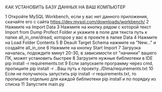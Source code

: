 КАК УСТАНОВИТЬ БАЗУ ДАННЫХ НА ВАШ КОМПЬЮТЕР

1  Откройте MySQL Workbench, если у вас нет данного приложения, скачайте его с сайта https://dev.mysql.com/downloads/workbench/
2  Нажмите на Import Data
3  Нажмите на кнопку рядом с которой текст Import from Dump Profect Folder и укажите в поле для текста путь к папке all_in_one/dread, которое у вас в проекте в папке Data
4 Нажмите на Load Folder Contents
5 В Deault Target Schema нажмите на "New..." и создайте all_in_one
6  Нажмите на кнопку Start Import
7  Загрузка началась, подождите минут 20-30, в зависимости от "начинки" вашего ПК, может установить быстрее
8  Загрузите нужные библиотеки в IDE pip install -r requirements.txt
9 Если запускаете программу через cmd, пропишите pip install -r ..Ваш путь к проекту../Dima/requirements.txt
10 Если не получилось запустить pip install -r requirements.txt, то пропишите отдельно для каждой библиотеки pip install и по порядку из списка
11 Запустите main.py




